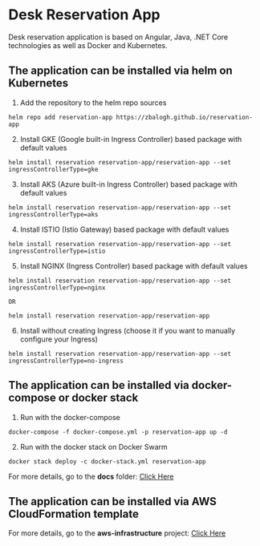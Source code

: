 
# Desk Reservation App

Desk reservation application is based on Angular, Java, .NET Core technologies as well as Docker and Kubernetes. 


## The application can be installed via helm on Kubernetes


1. Add the repository to the helm repo sources

```
helm repo add reservation-app https://zbalogh.github.io/reservation-app
```


2. Install GKE (Google built-in Ingress Controller) based package with default values

```
helm install reservation reservation-app/reservation-app --set ingressControllerType=gke
```


3. Install AKS (Azure built-in Ingress Controller) based package with default values

```
helm install reservation reservation-app/reservation-app --set ingressControllerType=aks
```


4. Install ISTIO (Istio Gateway) based package with default values

```
helm install reservation reservation-app/reservation-app --set ingressControllerType=istio
```


5. Install NGINX (Ingress Controller) based package with default values

```
helm install reservation reservation-app/reservation-app --set ingressControllerType=nginx

OR

helm install reservation reservation-app/reservation-app
```


6. Install without creating Ingress (choose it if you want to manually configure your Ingress)

```
helm install reservation reservation-app/reservation-app --set ingressControllerType=no-ingress
```


## The application can be installed via docker-compose or docker stack


1. Run with the docker-compose

```
docker-compose -f docker-compose.yml -p reservation-app up -d
```


2. Run with the docker stack on Docker Swarm

```
docker stack deploy -c docker-stack.yml reservation-app
```


For more details, go to the **docs** folder: [Click Here](docs/readme.txt)


## The application can be installed via AWS CloudFormation template

For more details, go to the **aws-infrastructure** project: [Click Here](project-sources/aws-infrastructure/readme.txt)
